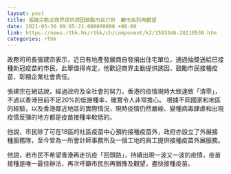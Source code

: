 ```yaml
---
layout: post
title: 張建宗歡迎商界提供誘因鼓勵市民打針　籲市民別再觀望
date: 2021-05-30 09:05:21.000000000 +08:00
link: https://news.rthk.hk/rthk/ch/component/k2/1593346-20210530.htm
categories: rthk
---
```


政務司司長張建宗表示，近日有地產發展商自發捐出住宅單位，通過抽獎送給已接種新冠疫苗的市民，此舉值得肯定，他歡迎商界主動提供誘因，鼓勵市民接種疫苗，彰顯企業社會責任。

張建宗在網誌說，經過政府及全社會的努力，香港的疫情現時大致達致「清零」，不過以香港目前不足20%的低接種率，確實令人非常擔心。 根據不同國家和地區的經驗，以及香港鄰近地區的實際情況，現時疫情仍然嚴峻、變種病毒肆虐和出現疫情反彈的地方都是疫苗接種率較低的。

他說，市民除了可在18區的社區疫苗中心預約接種疫苗外，政府亦設立了外展接種服務隊，至今曾為一所會計師事務所及一個工地的員工提供接種疫苗外展服務。

他說，若市民不希望香港再走抗疫「回頭路」，持續出現一波又一波的疫情，疫苗接種是唯一最佳辦法，再次呼籲市民別再猶豫及觀望，盡快接種疫苗。
